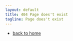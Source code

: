 ```yaml
---
layout: default
title: 404 Page does't exist
tagline: Page does't exist
---
```



* [back to home](/)